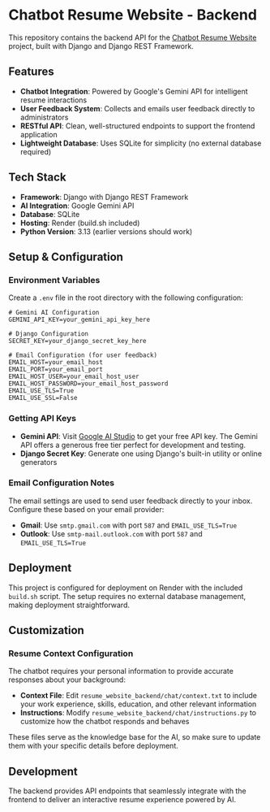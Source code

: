 # Chatbot Resume Website - Backend

This repository contains the backend API for the [Chatbot Resume Website](https://opensourcedesign.net/) project, built with Django and Django REST Framework.

## Features

- **Chatbot Integration**: Powered by Google's Gemini API for intelligent resume interactions
- **User Feedback System**: Collects and emails user feedback directly to administrators
- **RESTful API**: Clean, well-structured endpoints to support the frontend application
- **Lightweight Database**: Uses SQLite for simplicity (no external database required)

## Tech Stack

- **Framework**: Django with Django REST Framework
- **AI Integration**: Google Gemini API
- **Database**: SQLite
- **Hosting**: Render (build.sh included)
- **Python Version**: 3.13 (earlier versions should work)

## Setup & Configuration

### Environment Variables

Create a `.env` file in the root directory with the following configuration:

```env
# Gemini AI Configuration
GEMINI_API_KEY=your_gemini_api_key_here

# Django Configuration
SECRET_KEY=your_django_secret_key_here

# Email Configuration (for user feedback)
EMAIL_HOST=your_email_host
EMAIL_PORT=your_email_port
EMAIL_HOST_USER=your_email_host_user
EMAIL_HOST_PASSWORD=your_email_host_password
EMAIL_USE_TLS=True
EMAIL_USE_SSL=False
```

### Getting API Keys

- **Gemini API**: Visit [Google AI Studio](https://makersuite.google.com/) to get your free API key. The Gemini API offers a generous free tier perfect for development and testing.
- **Django Secret Key**: Generate one using Django's built-in utility or online generators

### Email Configuration Notes

The email settings are used to send user feedback directly to your inbox. Configure these based on your email provider:
- **Gmail**: Use `smtp.gmail.com` with port `587` and `EMAIL_USE_TLS=True`
- **Outlook**: Use `smtp-mail.outlook.com` with port `587` and `EMAIL_USE_TLS=True`

## Deployment

This project is configured for deployment on Render with the included `build.sh` script. The setup requires no external database management, making deployment straightforward.

## Customization

### Resume Context Configuration

The chatbot requires your personal information to provide accurate responses about your background:

- **Context File**: Edit `resume_website_backend/chat/context.txt` to include your work experience, skills, education, and other relevant information
- **Instructions**: Modify `resume_website_backend/chat/instructions.py` to customize how the chatbot responds and behaves

These files serve as the knowledge base for the AI, so make sure to update them with your specific details before deployment.

## Development

The backend provides API endpoints that seamlessly integrate with the frontend to deliver an interactive resume experience powered by AI.